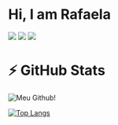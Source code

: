 # Hi, I am Rafaela




[<img src="https://img.shields.io/badge/linkedin-%230077B5.svg?&style=for-the-badge&logo=linkedin&logoColor=white" />](https://www.linkedin.com/in/rafaela-lorenzini-258598b1/) [<img src = "https://img.shields.io/badge/instagram-%23E4405F.svg?&style=for-the-badge&logo=instagram&logoColor=white">](https://www.instagram.com/rafaelalorenzini_/) [<img src = "https://img.shields.io/badge/facebook-%231877F2.svg?&style=for-the-badge&logo=facebook&logoColor=white">](https://www.facebook.com/rafaela.lorenzini)


# ⚡ GitHub Stats
![Meu Github!](https://github-readme-stats.vercel.app/api?username=Rafaelalorenzini)

[![Top Langs](https://github-readme-stats.vercel.app/api/top-langs/?username=Rafaelalorenzini&layout=compact)](https://github.com/anuraghazra/github-readme-stats)
